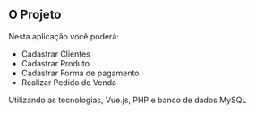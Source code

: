 <h2>O Projeto</h2>
        <p>Nesta aplicação você poderá:</p>
        <ul>
            <li>Cadastrar Clientes</li>
            <li>Cadastrar Produto</li>
            <li>Cadastrar Forma de pagamento</li>
            <li>Realizar Pedido de Venda</li>
        </ul>
        <div>Utilizando as tecnologias, Vue.js, PHP e banco de dados MySQL</div>
